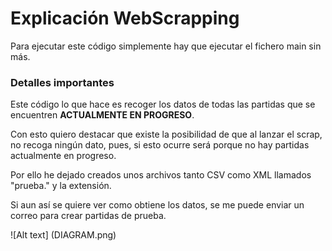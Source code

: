 # Explicación WebScrapping

Para ejecutar este código simplemente hay que ejecutar el fichero main sin más.

### Detalles importantes

Este código lo que hace es recoger los datos de todas las partidas que se encuentren **ACTUALMENTE EN PROGRESO**.

Con esto quiero destacar que existe la posibilidad de que al lanzar el scrap, no recoga ningún dato, pues, si esto ocurre será porque no hay partidas actualmente en progreso.

Por ello he dejado creados unos archivos tanto CSV como XML llamados "prueba." y la extensión.

Si aun así se quiere ver como obtiene los datos, se me puede enviar un correo para crear partidas de prueba.

![Alt text] (DIAGRAM.png)